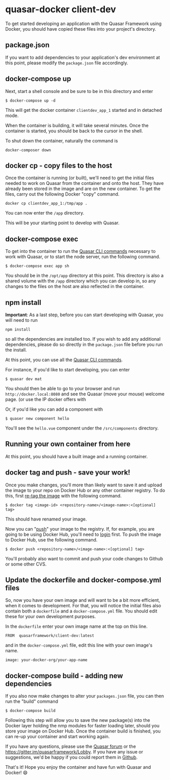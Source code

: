 # quasar-docker client-dev

To get started developing an application with the Quasar Framework using Docker, you should have copied these files into your project's directory.

## package.json
If you want to add dependencies to your application's dev environment at this point, please modify the `package.json` file accordingly. 

## docker-compose up

Next, start a shell console and be sure to be in this directory and enter

`$ docker-compose up -d`

This will get the docker container `clientdev_app_1` started and in detached mode. 

When the container is building, it will take several minutes. Once the container is started, you should be back to the cursor in the shell.

To shut down the container, naturally the command is 

`docker-composer down`

## docker cp - copy files to the host

Once the container is running (or built), we'll need to get the initial files needed to work on Quasar from the container and onto the host. They have already been stored in the image and are on the new container. To get the files, carry out the following Docker "copy" command.

`docker cp clientdev_app_1:/tmp/app .`

You can now enter the `/app` directory. 

This will be your starting point to develop with Quasar.

## docker-compose exec

To get into the container to run the [Quasar CLI commands](http://quasar-framework.org/guide/quasar-cli.html) necessary to work with Quasar, or to start the node server, run the following command.

`$ docker-compose exec app sh`

You should be in the `/opt/app` directory at this point. This directory is also a shared volume with the `/app` directory which you can develop in, so any changes to the files on the host are also reflected in the container. 

##  npm install 

**Important**: As a last step, before you can start developing with Quasar, you will need to run 

`npm install`

so all the dependencies are installed too. If you wish to add any additional dependencies, please do so directly in the `package.json` file before you run the install.

At this point, you can use all the [Quasar CLI commands](http://quasar-framework.org/guide/quasar-cli.html). 

For instance, if you'd like to start developing, you can enter

`$ quasar dev mat`

You should then be able to go to your browser and run `http://docker.local:8080` and see the Quasar (move your mouse) welcome page. (or use the IP docker offers with 

Or, if you'd like you can add a component with 

`$ quaser new component hello`

You'll see the `hello.vue` component under the `/src/components` directory. 

## Running your own container from here

At this point, you should have a built image and a running container. 

## docker tag and push - save your work!

Once you make changes, you'll more than likely want to save it and upload the image to your repo on Docker Hub or any other container registry. To do this, first [re-tag the image](https://docs.docker.com/engine/reference/commandline/tag/) with the following command.

`$ docker tag <image-id> <repository-name>/<image-name>:<[optional] tag>` 

This should have renamed your image. 

Now you can "[push](https://docs.docker.com/engine/reference/commandline/push/)" your image to the registry. If, for example, you are going to be using Docker Hub, you'll need to [login](https://docs.docker.com/engine/reference/commandline/login/) first. To push the image to Docker Hub, use the following command.

`$ docker push <repository-name>/<image-name>:<[optional] tag>` 

You'll probably also want to commit and push your code changes to Github or some other CVS. 


## Update the dockerfile and docker-compose.yml files

So, now you have your own image and will want to be a bit more efficient, when it comes to development. For that, you will notice the initial files also contain both a `dockerfile` and a `docker-compose.yml` file. You should edit these for your own development purposes. 

In the `dockerfile` enter your own image name at the top on this line. 

`FROM  quasarframework/client-dev:latest`

and in the `docker-compose.yml` file, edit this line with your own image's name.

`image: your-docker-org/your-app-name`


## docker-compose build - adding new dependencies

If you also now make changes to alter your `packages.json` file, you can then run the "build" command

`$ docker-compose build`

Following this step will allow you to save the new package(s) into the Docker layer holding the nmp modules for faster loading later, should you store your image on Docker Hub. Once the container build is finished, you can re-up your container and start working again.

If you have any questions, please use the [Quasar forum](http://forum.quasar-framework.org/) or the https://gitter.im/quasarframework/Lobby. If you have any issue or suggestions, we'd be happy if you could report them in [Github](https://github.com/quasarframework/quasar-docker).


That's it! Hope you enjoy the container and have fun with Quasar and Docker! :smile:



